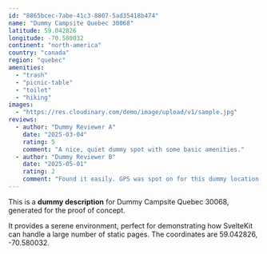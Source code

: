```yaml
---
id: "8865bcec-7abe-41c3-8807-5ad35418b474"
name: "Dummy Campsite Quebec 30068"
latitude: 59.042826
longitude: -70.580032
continent: "north-america"
country: "canada"
region: "quebec"
amenities:
  - "trash"
  - "picnic-table"
  - "toilet"
  - "hiking"
images:
  - "https://res.cloudinary.com/demo/image/upload/v1/sample.jpg"
reviews:
  - author: "Dummy Reviewer A"
    date: "2025-03-04"
    rating: 5
    comment: "A nice, quiet dummy spot with some basic amenities."
  - author: "Dummy Reviewer B"
    date: "2025-05-01"
    rating: 2
    comment: "Found it easily. GPS was spot on for this dummy location."
---
```


This is a **dummy description** for Dummy Campsite Quebec 30068, generated for the proof of concept.

It provides a serene environment, perfect for demonstrating how SvelteKit can handle a large number of static pages. The coordinates are 59.042826, -70.580032.
